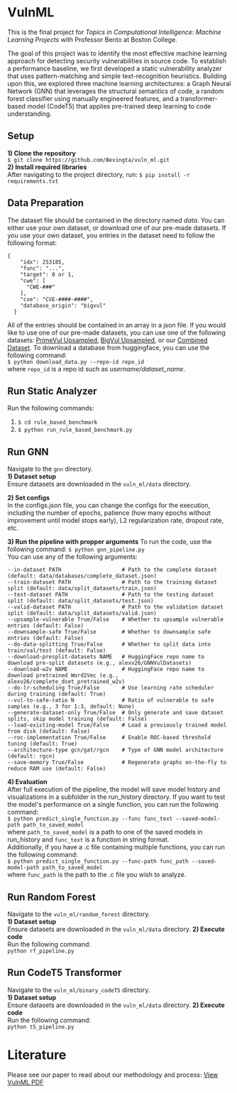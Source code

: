 # VulnML
This is the final project for _Topics in Computational Intelligence: Machine Learning Projects_ with Professor Bento at Boston College. 

The goal of this project was to identify the most effective machine learning approach for detecting security vulnerabilities in source code. To establish a performance baseline, we first developed a static vulnerability analyzer that uses pattern-matching and simple text-recognition heuristics. Building upon this, we explored three machine learning architectures: a Graph Neural Network (GNN) that leverages the structural semantics of code, a random forest classifier using manually engineered features, and a transformer-based model (CodeT5) that applies pre-trained deep learning to code understanding.

## Setup
**1) Clone the repository** \
`$ git clone https://github.com/Bevingta/vuln_ml.git` \
**2) Install required libraries** \
After navigating to the project directory, run: `$ pip install -r requirements.txt`  

## Data Preparation
The dataset file should be contained in the directory named _data_. You can either use your own dataset, or download one of our pre-made datasets. If you use your own dataset, you entries in the dataset need to follow the following format:
```
{
    "idx": 253185,
    "func": "...",
    "target": 0 or 1,
    "cwe": [
      "CWE-###"
    ],
    "cve": "CVE-####-####",
    "database_origin": "bigvul"
  }
```
All of the entries should be contained in an array in a json file. If you would like to use one of our pre-made datasets, you can use one of the following datasets: [PrimeVul Upsampled](https://huggingface.co/datasets/alexv26/PrimeVulOversampled), [BigVul Upsampled](https://huggingface.co/datasets/alexv26/BigVulOversampled), or our [Combined Dataset](https://huggingface.co/datasets/alexv26/GNNVulDatasets). To download a database from huggingface, you can use the following command: \
`$ python download_data.py --repo-id repo_id` \
where `repo_id` is a repo id such as _username/dataset_name_. 

## Run Static Analyzer
Run the following commands:
1) `$ cd rule_based_benchmark` 
2) `$ python run_rule_based_benchmark.py`

## Run GNN
Navigate to the `gnn` directory. \
**1) Dataset setup** \
Ensure datasets are downloaded in the `vuln_ml/data` directory.

**2) Set configs** \
In the configs.json file, you can change the configs for the execution, including the number of epochs, patience (how many epochs without improvement until model stops early), L2 regularization rate, dropout rate, etc.

**3) Run the pipeline with propper arguments**
To run the code, use the following command: `$ python gnn_pipeline.py` \
You can use any of the following arguments:
```
--in-dataset PATH                   # Path to the complete dataset (default: data/databases/complete_dataset.json)
--train-dataset PATH                # Path to the training dataset split (default: data/split_datasets/train.json)
--test-dataset PATH                 # Path to the testing dataset split (default: data/split_datasets/test.json)
--valid-dataset PATH                # Path to the validation dataset split (default: data/split_datasets/valid.json)
--upsample-vulnerable True/False    # Whether to upsample vulnerable entries (default: False)
--downsample-safe True/False        # Whether to downsample safe entries (default: False)
--do-data-splitting True/False      # Whether to split data into train/val/test (default: False)
--download-presplit-datasets NAME   # HuggingFace repo name to download pre-split datasets (e.g., alexv26/GNNVulDatasets)
--download-w2v NAME                 # HuggingFace repo name to download pretrained Word2Vec (e.g., alexv26/complete_dset_pretrained_w2v)
--do-lr-scheduling True/False       # Use learning rate scheduler during training (default: True)
--vul-to-safe-ratio N               # Ratio of vulnerable to safe samples (e.g., 3 for 1:3, default: None)
--generate-dataset-only True/False  # Only generate and save dataset splits, skip model training (default: False)
--load-existing-model True/False    # Load a previously trained model from disk (default: False)
--roc-implementation True/False     # Enable ROC-based threshold tuning (default: True)
--architecture-type gcn/gat/rgcn    # Type of GNN model architecture (default: rgcn)
--save-memory True/False            # Regenerate graphs on-the-fly to reduce RAM use (default: False)
```

**4) Evaluation** \
After full execution of the pipeline, the model will save model history and visualizations in a subfolder in the run_history directory. If you want to test the model's performance on a single function, you can run the following command: \
`$ python predict_single_function.py --func func_text --saved-model-path path_to_saved_model` \
where `path_to_saved_model` is a path to one of the saved models in run_history and `func_text` is a function in string format. \
Additionally, if you have a .c file containing multiple functions, you can run the following command: \
`$ python predict_single_function.py --func-path func_path --saved-model-path path_to_saved_model` \
where `func_path` is the path to the .c file you wish to analyze.

## Run Random Forest
Navigate to the `vuln_ml/random_forest` directory. \
**1) Dataset setup** \
Ensure datasets are downloaded in the `vuln_ml/data` directory.
**2) Execute code** \
Run the following command: \
`python rf_pipeline.py`

## Run CodeT5 Transformer
Navigate to the `vuln_ml/binary_codeT5` directory. \
**1) Dataset setup** \
Ensure datasets are downloaded in the `vuln_ml/data` directory.
**2) Execute code** \
Run the following command: \
`python t5_pipeline.py`

# Literature
Please see our paper to read about our methodology and process: <a href="https://www.dropbox.com/scl/fi/kexa4ehuy04yr1z89lk2z/VulnML.pdf?rlkey=6lhr5w6en2f6hpnk31lbphkv7&st=m6k9tthb&dl=0" target="_blank" rel="noopener noreferrer">View VulnML PDF</a>

